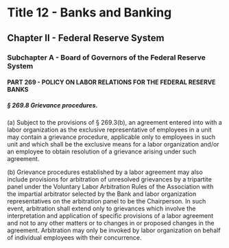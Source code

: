 
# Title 12 - Banks and Banking
## Chapter II - Federal Reserve System
### Subchapter A - Board of Governors of the Federal Reserve System
#### PART 269 - POLICY ON LABOR RELATIONS FOR THE FEDERAL RESERVE BANKS
##### § 269.8 Grievance procedures.

(a) Subject to the provisions of § 269.3(b), an agreement entered into with a labor organization as the exclusive representative of employees in a unit may contain a grievance procedure, applicable only to employees in such unit and which shall be the exclusive means for a labor organization and/or an employee to obtain resolution of a grievance arising under such agreement.

(b) Grievance procedures established by a labor agreement may also include provisions for arbitration of unresolved grievances by a tripartite panel under the Voluntary Labor Arbitration Rules of the Association with the impartial arbitrator selected by the Bank and labor organization representatives on the arbitration panel to be the Chairperson. In such event, arbitration shall extend only to grievances which involve the interpretation and application of specific provisions of a labor agreement and not to any other matters or to changes in or proposed changes in the agreement. Arbitration may only be invoked by labor organization on behalf of individual employees with their concurrence.
